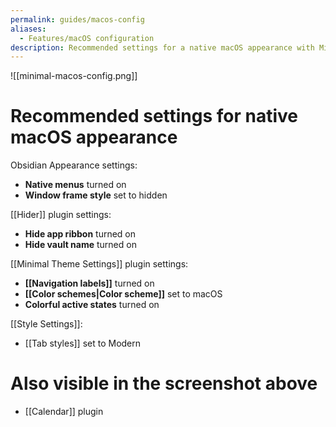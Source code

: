 ```yaml
---
permalink: guides/macos-config
aliases:
  - Features/macOS configuration
description: Recommended settings for a native macOS appearance with Minimal Theme.
---
```


![[minimal-macos-config.png]]

# Recommended settings for native macOS appearance

Obsidian Appearance settings:

- **Native menus** turned on
- **Window frame style** set to hidden

[[Hider]] plugin settings:

- **Hide app ribbon** turned on
- **Hide vault name** turned on

[[Minimal Theme Settings]] plugin settings:

- **[[Navigation labels]]** turned on
- **[[Color schemes|Color scheme]]** set to macOS
- **Colorful active states** turned on

[[Style Settings]]:

- [[Tab styles]] set to Modern

# Also visible in the screenshot above

- [[Calendar]] plugin

